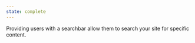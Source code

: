 ```yaml
---
state: complete
---
```


Providing users with a searchbar allow them to search your site for specific content.